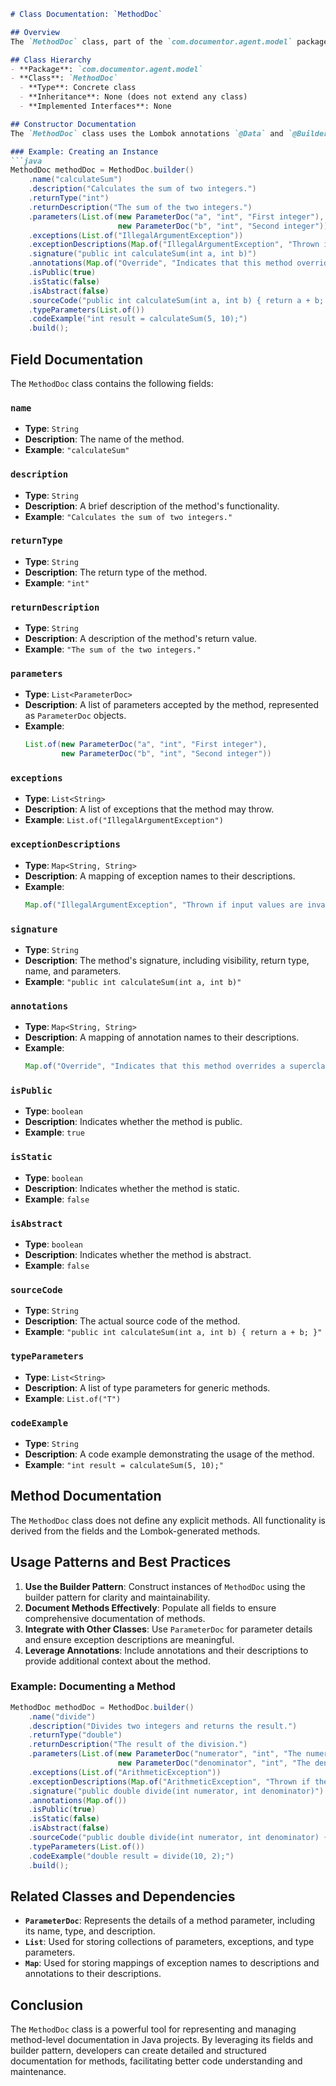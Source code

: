 ```markdown
# Class Documentation: `MethodDoc`

## Overview
The `MethodDoc` class, part of the `com.documentor.agent.model` package, represents the documentation details of a method in a Java class. It encapsulates metadata about a method, including its name, description, return type, parameters, exceptions, annotations, and other relevant attributes. This class is designed to facilitate the generation and management of method-level documentation in Java projects.

## Class Hierarchy
- **Package**: `com.documentor.agent.model`
- **Class**: `MethodDoc`
  - **Type**: Concrete class
  - **Inheritance**: None (does not extend any class)
  - **Implemented Interfaces**: None

## Constructor Documentation
The `MethodDoc` class uses the Lombok annotations `@Data` and `@Builder`, which automatically generate constructors, getters, setters, and other utility methods. The primary way to create an instance of this class is through the builder pattern provided by Lombok.

### Example: Creating an Instance
```java
MethodDoc methodDoc = MethodDoc.builder()
    .name("calculateSum")
    .description("Calculates the sum of two integers.")
    .returnType("int")
    .returnDescription("The sum of the two integers.")
    .parameters(List.of(new ParameterDoc("a", "int", "First integer"),
                        new ParameterDoc("b", "int", "Second integer")))
    .exceptions(List.of("IllegalArgumentException"))
    .exceptionDescriptions(Map.of("IllegalArgumentException", "Thrown if input values are invalid."))
    .signature("public int calculateSum(int a, int b)")
    .annotations(Map.of("Override", "Indicates that this method overrides a superclass method."))
    .isPublic(true)
    .isStatic(false)
    .isAbstract(false)
    .sourceCode("public int calculateSum(int a, int b) { return a + b; }")
    .typeParameters(List.of())
    .codeExample("int result = calculateSum(5, 10);")
    .build();
```

## Field Documentation
The `MethodDoc` class contains the following fields:

### `name`
- **Type**: `String`
- **Description**: The name of the method.
- **Example**: `"calculateSum"`

### `description`
- **Type**: `String`
- **Description**: A brief description of the method's functionality.
- **Example**: `"Calculates the sum of two integers."`

### `returnType`
- **Type**: `String`
- **Description**: The return type of the method.
- **Example**: `"int"`

### `returnDescription`
- **Type**: `String`
- **Description**: A description of the method's return value.
- **Example**: `"The sum of the two integers."`

### `parameters`
- **Type**: `List<ParameterDoc>`
- **Description**: A list of parameters accepted by the method, represented as `ParameterDoc` objects.
- **Example**: 
  ```java
  List.of(new ParameterDoc("a", "int", "First integer"),
          new ParameterDoc("b", "int", "Second integer"))
  ```

### `exceptions`
- **Type**: `List<String>`
- **Description**: A list of exceptions that the method may throw.
- **Example**: `List.of("IllegalArgumentException")`

### `exceptionDescriptions`
- **Type**: `Map<String, String>`
- **Description**: A mapping of exception names to their descriptions.
- **Example**: 
  ```java
  Map.of("IllegalArgumentException", "Thrown if input values are invalid.")
  ```

### `signature`
- **Type**: `String`
- **Description**: The method's signature, including visibility, return type, name, and parameters.
- **Example**: `"public int calculateSum(int a, int b)"`

### `annotations`
- **Type**: `Map<String, String>`
- **Description**: A mapping of annotation names to their descriptions.
- **Example**: 
  ```java
  Map.of("Override", "Indicates that this method overrides a superclass method.")
  ```

### `isPublic`
- **Type**: `boolean`
- **Description**: Indicates whether the method is public.
- **Example**: `true`

### `isStatic`
- **Type**: `boolean`
- **Description**: Indicates whether the method is static.
- **Example**: `false`

### `isAbstract`
- **Type**: `boolean`
- **Description**: Indicates whether the method is abstract.
- **Example**: `false`

### `sourceCode`
- **Type**: `String`
- **Description**: The actual source code of the method.
- **Example**: `"public int calculateSum(int a, int b) { return a + b; }"`

### `typeParameters`
- **Type**: `List<String>`
- **Description**: A list of type parameters for generic methods.
- **Example**: `List.of("T")`

### `codeExample`
- **Type**: `String`
- **Description**: A code example demonstrating the usage of the method.
- **Example**: `"int result = calculateSum(5, 10);"`

## Method Documentation
The `MethodDoc` class does not define any explicit methods. All functionality is derived from the fields and the Lombok-generated methods.

## Usage Patterns and Best Practices
1. **Use the Builder Pattern**: Construct instances of `MethodDoc` using the builder pattern for clarity and maintainability.
2. **Document Methods Effectively**: Populate all fields to ensure comprehensive documentation of methods.
3. **Integrate with Other Classes**: Use `ParameterDoc` for parameter details and ensure exception descriptions are meaningful.
4. **Leverage Annotations**: Include annotations and their descriptions to provide additional context about the method.

### Example: Documenting a Method
```java
MethodDoc methodDoc = MethodDoc.builder()
    .name("divide")
    .description("Divides two integers and returns the result.")
    .returnType("double")
    .returnDescription("The result of the division.")
    .parameters(List.of(new ParameterDoc("numerator", "int", "The numerator."),
                        new ParameterDoc("denominator", "int", "The denominator.")))
    .exceptions(List.of("ArithmeticException"))
    .exceptionDescriptions(Map.of("ArithmeticException", "Thrown if the denominator is zero."))
    .signature("public double divide(int numerator, int denominator)")
    .annotations(Map.of())
    .isPublic(true)
    .isStatic(false)
    .isAbstract(false)
    .sourceCode("public double divide(int numerator, int denominator) { return numerator / (double) denominator; }")
    .typeParameters(List.of())
    .codeExample("double result = divide(10, 2);")
    .build();
```

## Related Classes and Dependencies
- **`ParameterDoc`**: Represents the details of a method parameter, including its name, type, and description.
- **`List`**: Used for storing collections of parameters, exceptions, and type parameters.
- **`Map`**: Used for storing mappings of exception names to descriptions and annotations to their descriptions.

## Conclusion
The `MethodDoc` class is a powerful tool for representing and managing method-level documentation in Java projects. By leveraging its fields and builder pattern, developers can create detailed and structured documentation for methods, facilitating better code understanding and maintenance.
```